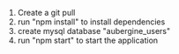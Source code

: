 1. Create a git pull
2. run "npm install" to install dependencies
3. create mysql database "aubergine_users"
4. run "npm start" to start the application
